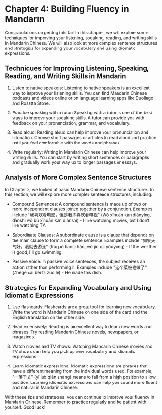 Chapter 4: Building Fluency in Mandarin
=======================================

Congratulations on getting this far! In this chapter, we will explore some techniques for improving your listening, speaking, reading, and writing skills in Mandarin Chinese. We will also look at more complex sentence structures and strategies for expanding your vocabulary and using idiomatic expressions.

Techniques for Improving Listening, Speaking, Reading, and Writing Skills in Mandarin
-------------------------------------------------------------------------------------

1. Listen to native speakers: Listening to native speakers is an excellent way to improve your listening skills. You can find Mandarin Chinese podcasts and videos online or on language learning apps like Duolingo and Rosetta Stone.

2. Practice speaking with a tutor: Speaking with a tutor is one of the best ways to improve your speaking skills. A tutor can provide you with feedback on your pronunciation, grammar, and vocabulary.

3. Read aloud: Reading aloud can help improve your pronunciation and intonation. Choose short passages or articles to read aloud and practice until you feel comfortable with the words and phrases.

4. Write regularly: Writing in Mandarin Chinese can help improve your writing skills. You can start by writing short sentences or paragraphs and gradually work your way up to longer passages or essays.

Analysis of More Complex Sentence Structures
--------------------------------------------

In Chapter 3, we looked at basic Mandarin Chinese sentence structures. In this section, we will explore more complex sentence structures, including:

* Compound Sentences: A compound sentence is made up of two or more independent clauses joined together by a conjunction. Examples include "我喜欢看电影，但是我不喜欢看电视" (Wǒ xǐhuān kàn diànyǐng, dànshì wǒ bù xǐhuān kàn diànshì) - I like watching movies, but I don't like watching TV.

* Subordinate Clauses: A subordinate clause is a clause that depends on the main clause to form a complete sentence. Examples include "如果天气好，我就去游泳" (Rúguǒ tiānqì hǎo, wǒ jiù qù yóuyǒng) - If the weather is good, I'll go swimming.

* Passive Voice: In passive voice sentences, the subject receives an action rather than performing it. Examples include "这个菜被他做了" (Zhège cài bèi tā zuò le) - He made this dish.

Strategies for Expanding Vocabulary and Using Idiomatic Expressions
-------------------------------------------------------------------

1. Use flashcards: Flashcards are a great tool for learning new vocabulary. Write the word in Mandarin Chinese on one side of the card and the English translation on the other side.

2. Read extensively: Reading is an excellent way to learn new words and phrases. Try reading Mandarin Chinese novels, newspapers, or magazines.

3. Watch movies and TV shows: Watching Mandarin Chinese movies and TV shows can help you pick up new vocabulary and idiomatic expressions.

4. Learn idiomatic expressions: Idiomatic expressions are phrases that have a different meaning from the individual words used. For example, "一落千丈" (yī luò qiān zhàng) means to fall from a high position to a low position. Learning idiomatic expressions can help you sound more fluent and natural in Mandarin Chinese.

With these tips and strategies, you can continue to improve your fluency in Mandarin Chinese. Remember to practice regularly and be patient with yourself. Good luck!
